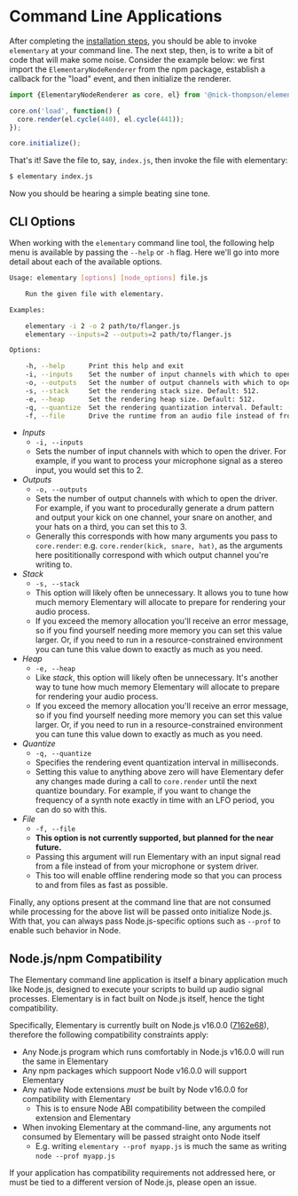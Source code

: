 # Command Line Applications

After completing the [installation steps](../Getting_Started.md#installation), you should be
able to invoke `elementary` at your command line. The next step, then, is to write a bit
of code that will make some noise. Consider the example below: we first import the `ElementaryNodeRenderer`
from the npm package, establish a callback for the "load" event, and then initialize the renderer.

```javascript
import {ElementaryNodeRenderer as core, el} from '@nick-thompson/elementary';

core.on('load', function() {
  core.render(el.cycle(440), el.cycle(441));
});

core.initialize();
```

That's it! Save the file to, say, `index.js`, then invoke the file with elementary:

```bash
$ elementary index.js
```

Now you should be hearing a simple beating sine tone.

## CLI Options

When working with the `elementary` command line tool, the following help menu is available
by passing the `--help` or `-h` flag. Here we'll go into more detail about each of the available options.

```bash
Usage: elementary [options] [node_options] file.js

    Run the given file with elementary.

Examples:

    elementary -i 2 -o 2 path/to/flanger.js
    elementary --inputs=2 --outputs=2 path/to/flanger.js

Options:

    -h, --help      Print this help and exit
    -i, --inputs    Set the number of input channels with which to open the driver. Default: 0.
    -o, --outputs   Set the number of output channels with which to open the driver. Default: 2.
    -s, --stack     Set the rendering stack size. Default: 512.
    -e, --heap      Set the rendering heap size. Default: 512.
    -q, --quantize  Set the rendering quantization interval. Default: -1 (off).
    -f, --file      Drive the runtime from an audio file instead of from system input.
```

* *Inputs*
    * `-i, --inputs`
    * Sets the number of input channels with which to open the driver. For example, if you want to process your microphone
      signal as a stereo input, you would set this to 2.
* *Outputs*
    * `-o, --outputs`
    * Sets the number of output channels with which to open the driver. For example, if you want to procedurally generate a
      drum pattern and output your kick on one channel, your snare on another, and your hats on a third, you can set this to 3.
    * Generally this corresponds with how many arguments you pass to `core.render`: e.g. `core.render(kick, snare, hat)`, as the arguments
      here posititionally correspond with which output channel you're writing to.
* *Stack*
    * `-s, --stack`
    * This option will likely often be unnecessary. It allows you to tune how much memory Elementary will allocate to prepare for
      rendering your audio process.
    * If you exceed the memory allocation you'll receive an error message, so if you find yourself needing more memory you can set this value
      larger. Or, if you need to run in a resource-constrained environment you can tune this value down to exactly as much as you need.
* *Heap*
    * `-e, --heap`
    * Like *stack*, this option will likely often be unnecessary. It's another way to tune how much memory Elementary will allocate to prepare for
      rendering your audio process.
    * If you exceed the memory allocation you'll receive an error message, so if you find yourself needing more memory you can set this value
      larger. Or, if you need to run in a resource-constrained environment you can tune this value down to exactly as much as you need.
* *Quantize*
    * `-q, --quantize`
    * Specifies the rendering event quantization interval in milliseconds.
    * Setting this value to anything above zero will have Elementary defer any changes made during a call to `core.render` until the next quantize
      boundary. For example, if you want to change the frequency of a synth note exactly in time with an LFO period, you can do so with this.
* *File*
    * `-f, --file`
    * **This option is not currently supported, but planned for the near future.**
    * Passing this argument will run Elementary with an input signal read from a file instead of from your microphone or system driver.
    * This too will enable offline rendering mode so that you can process to and from files as fast as possible.

Finally, any options present at the command line that are not consumed while processing for the above list will be passed onto initialize Node.js.
With that, you can always pass Node.js-specific options such as `--prof` to enable such behavior in Node.

## Node.js/npm Compatibility

The Elementary command line application is itself a binary application much like Node.js, designed
to execute your scripts to build up audio signal processes. Elementary
is in fact built on Node.js itself, hence the tight compatibility.

Specifically, Elementary is currently built on Node.js v16.0.0 ([7162e68](https://github.com/nodejs/node/releases/tag/v16.0.0)),
therefore the following compatibility constraints apply:

* Any Node.js program which runs comfortably in Node.js v16.0.0 will run the same in Elementary
* Any npm packages which suppoort Node v16.0.0 will support Elementary
* Any native Node extensions _must_ be built by Node v16.0.0 for compatibility with Elementary
    - This is to ensure Node ABI compatibility between the compiled extension and Elementary
* When invoking Elementary at the command-line, any arguments not consumed by Elementary will be passed straight onto Node itself
    - E.g. writing `elementary --prof myapp.js` is much the same as writing `node --prof myapp.js`

If your application has compatibility requirements not addressed here, or must be tied to
a different version of Node.js, please open an issue.
